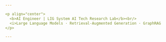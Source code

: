 ```yaml
---

<p align="center">
  <b>AI Engineer | LIG System AI Tech Research Lab</b><br/>
  <i>Large Language Models · Retrieval-Augmented Generation · GraphRAG · On-Premise LLM Serving</i>
</p>

---
```

